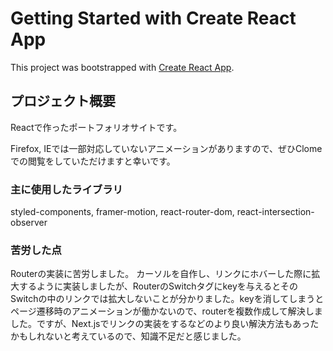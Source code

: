 # Getting Started with Create React App

This project was bootstrapped with [Create React App](https://github.com/facebook/create-react-app).


## プロジェクト概要 

Reactで作ったポートフォリオサイトです。

Firefox, IEでは一部対応していないアニメーションがありますので、ぜひClomeでの閲覧をしていただけますと幸いです。


### 主に使用したライブラリ

styled-components, framer-motion, react-router-dom, react-intersection-observer

### 苦労した点

Routerの実装に苦労しました。
カーソルを自作し、リンクにホバーした際に拡大するように実装しましたが、RouterのSwitchタグにkeyを与えるとそのSwitchの中のリンクでは拡大しないことが分かりました。keyを消してしまうとページ遷移時のアニメーションが働かないので、routerを複数作成して解決しました。ですが、Next.jsでリンクの実装をするなどのより良い解決方法もあったかもしれないと考えているので、知識不足だと感じました。
